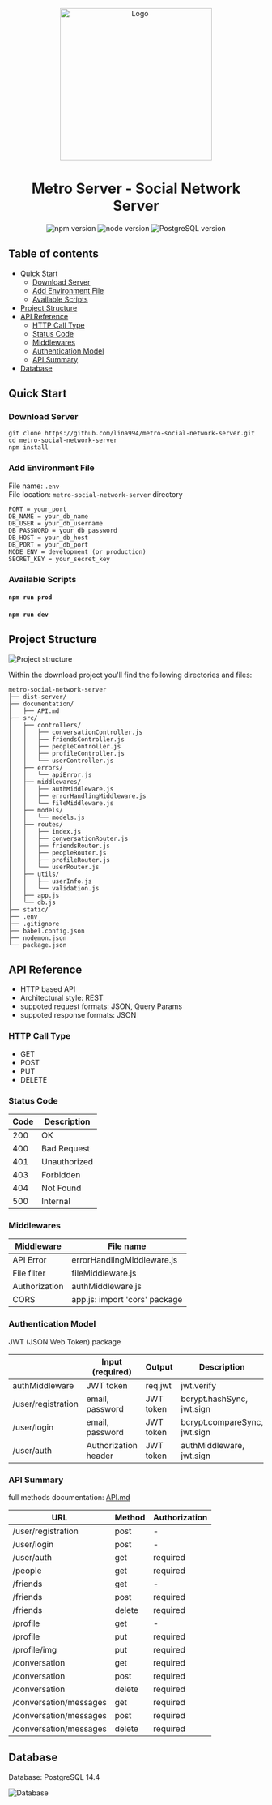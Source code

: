 
<p align="center">
  <img src="https://github.com/lina994/metro-social-network-server/blob/main/documentation/logo-server.svg?raw=true" alt="Logo" width="300"/>
</p>

<h1 align="center">
  Metro Server - Social Network Server
</h1>

<p align="center">
  <img src="https://shields.io/badge/npm-v6.14.10-blue" alt="npm version"/>
  <img src="https://img.shields.io/badge/node-14.15.4-blue" alt="node version"/>
  <img src="https://img.shields.io/badge/PostgreSQL-14.1-blue" alt="PostgreSQL version"/>
</p>


## Table of contents

- [Quick Start](#quick-start)
  - [Download Server](#download-server)
  - [Add Environment File](#add-environment-file)  
  - [Available Scripts](#available-scripts)
- [Project Structure](#project-structure)
- [API Reference](#api-reference)
  - [HTTP Call Type](#http-call-type)
  - [Status Code](#status-code)
  - [Middlewares](#middlewares)
  - [Authentication Model](#authentication-model)
  - [API Summary](#api-summary)
- [Database](#database)

## Quick Start

### Download Server

```
git clone https://github.com/lina994/metro-social-network-server.git
cd metro-social-network-server
npm install
```

### Add Environment File

File name: `.env`  
File location: `metro-social-network-server` directory

```
PORT = your_port
DB_NAME = your_db_name
DB_USER = your_db_username
DB_PASSWORD = your_db_password
DB_HOST = your_db_host
DB_PORT = your_db_port
NODE_ENV = development (or production)
SECRET_KEY = your_secret_key
```

### Available Scripts

#### `npm run prod`

#### `npm run dev`

## Project Structure

![Project structure](https://github.com/lina994/metro-social-network-server/blob/main/documentation/project_structure.png?raw=true "Project structure")

Within the download project you'll find the following directories and files:

```
metro-social-network-server
├── dist-server/
├── documentation/
│   ├── API.md
├── src/
│   ├── controllers/
│   │   ├── conversationController.js
│   │   ├── friendsController.js
│   │   ├── peopleController.js
│   │   ├── profileController.js
│   │   └── userController.js
│   ├── errors/
│   │   └── apiError.js
│   ├── middlewares/
│   │   ├── authMiddleware.js
│   │   ├── errorHandlingMiddleware.js
│   │   └── fileMiddleware.js
│   ├── models/
│   │   └── models.js
│   ├── routes/
│   │   ├── index.js
│   │   ├── conversationRouter.js
│   │   ├── friendsRouter.js
│   │   ├── peopleRouter.js
│   │   ├── profileRouter.js
│   │   └── userRouter.js
│   ├── utils/
│   │   ├── userInfo.js
│   │   └── validation.js
│   ├── app.js
│   └── db.js
├── static/
├── .env
├── .gitignore
├── babel.config.json
├── nodemon.json
└── package.json
```

## API Reference

- HTTP based API
- Architectural style: REST
- suppoted request formats: JSON, Query Params
- suppoted response formats: JSON

### HTTP Call Type

- GET
- POST
- PUT
- DELETE

### Status Code

| Code  | Description   |
| ----- | ------------- |
| 200   | OK            |
| 400   | Bad Request   |
| 401   | Unauthorized  |
| 403   | Forbidden     |
| 404   | Not Found     |
| 500   | Internal      |

### Middlewares

| Middleware     | File name                     |
| -------------- | ----------------------------- |
| API Error      | errorHandlingMiddleware.js    |
| File filter    | fileMiddleware.js             |
| Authorization  | authMiddleware.js             |
| CORS           | app.js: import 'cors' package |

### Authentication Model

JWT (JSON Web Token) package

|                      | Input (required)      | Output     | Description                   |
| -------------------- | --------------------- | -----------|-------------------------------|
| authMiddleware       | JWT token             | req.jwt    | jwt.verify                    |
| /user/registration   | email, password       | JWT token  | bcrypt.hashSync, jwt.sign     |
| /user/login          | email, password       | JWT token  | bcrypt.compareSync, jwt.sign  |
| /user/auth           | Authorization header  | JWT token  | authMiddleware, jwt.sign      |

### API Summary

full methods documentation: [API.md](https://github.com/lina994/metro-social-network-server/blob/main/documentation/API.md)


| URL                     | Method    | Authorization |
| ----------------------- | --------- | ------------- |
| /user/registration      | post      | -             |
| /user/login             | post      | -             |
| /user/auth              | get       | required      |
| /people                 | get       | required      |
| /friends                | get       | -             |
| /friends                | post      | required      |
| /friends                | delete    | required      |
| /profile                | get       | -             |
| /profile                | put       | required      |
| /profile/img            | put       | required      |
| /conversation           | get       | required      |
| /conversation           | post      | required      |
| /conversation           | delete    | required      |
| /conversation/messages  | get       | required      |
| /conversation/messages  | post      | required      |
| /conversation/messages  | delete    | required      |

## Database

Database: PostgreSQL 14.4

![Database](https://github.com/lina994/metro-social-network-server/blob/main/documentation/db_sn.png?raw=true "Database")



